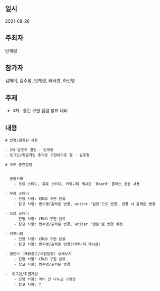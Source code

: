 ## 일시

2021-08-26

## 주최자

반계령

## 참가자

김제이, 김주창, 반계령, 배서연, 하선영

## 주제

- 3차 : 중간 구현 점검 발표 대비

## 내용

    # 변경/결정된 사항

    - 3차 발표자 결정 : 반계령
    - 로그인/회원가입 추가로 구현하기로 함 : 김주창

    # 코드 중간점검


    - 공통사항
    	- 무료 스터디, 유료 스터디, 커뮤니티 게시판 'Board' 클래스 공동 사용

    - 무료 스터디
    	- 진행 사항: CRUD 구현 완료
    	- 참고 사항: 변수명/출력문 변경, writer '팀장'으로 변경, 변경 시 출력문 변경

    - 유료 스터디
    	- 진행 사황: CRUD 구현 완료
    	- 참고 사항: 변수명/출력문 변경, writer '멘토'로 변경 예정

    - 커뮤니티
    	- 진행 사항: CRUD 구현 완료
    	- 참고 사항: 변수명/출력문 변경(커뮤니티 게시글)

    - 캘린더 (채용공고/시험일정) 상세보기
    	- 진행 사항: CRUD 구현 완료
    	- 참고 사항: 변수명/출력문 변경

    -  로그인/회원가입
    	- 진행 사항: 액터 안 나누고 구현함
    	- 참고 사항: ?
